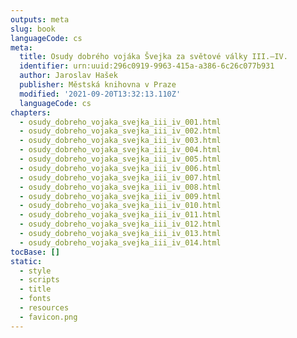 ```yaml
---
outputs: meta
slug: book
languageCode: cs
meta:
  title: Osudy dobrého vojáka Švejka za světové války III.–IV.
  identifier: urn:uuid:296c0919-9963-415a-a386-6c26c077b931
  author: Jaroslav Hašek
  publisher: Městská knihovna v Praze
  modified: '2021-09-20T13:32:13.110Z'
  languageCode: cs
chapters:
  - osudy_dobreho_vojaka_svejka_iii_iv_001.html
  - osudy_dobreho_vojaka_svejka_iii_iv_002.html
  - osudy_dobreho_vojaka_svejka_iii_iv_003.html
  - osudy_dobreho_vojaka_svejka_iii_iv_004.html
  - osudy_dobreho_vojaka_svejka_iii_iv_005.html
  - osudy_dobreho_vojaka_svejka_iii_iv_006.html
  - osudy_dobreho_vojaka_svejka_iii_iv_007.html
  - osudy_dobreho_vojaka_svejka_iii_iv_008.html
  - osudy_dobreho_vojaka_svejka_iii_iv_009.html
  - osudy_dobreho_vojaka_svejka_iii_iv_010.html
  - osudy_dobreho_vojaka_svejka_iii_iv_011.html
  - osudy_dobreho_vojaka_svejka_iii_iv_012.html
  - osudy_dobreho_vojaka_svejka_iii_iv_013.html
  - osudy_dobreho_vojaka_svejka_iii_iv_014.html
tocBase: []
static:
  - style
  - scripts
  - title
  - fonts
  - resources
  - favicon.png
---
```

